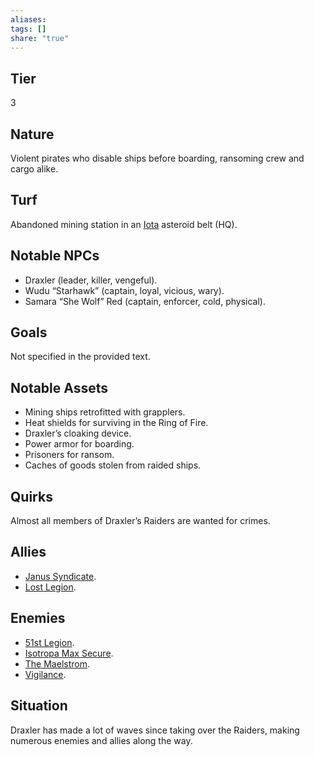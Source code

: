 ```yaml
---
aliases: 
tags: []
share: "true"
---
```

## Tier

3

## Nature

Violent pirates who disable ships before boarding, ransoming crew and cargo alike.

## Turf

Abandoned mining station in an [Iota](Iota.md) asteroid belt (HQ).

## Notable NPCs

- Draxler (leader, killer, vengeful).
- Wudu “Starhawk” (captain, loyal, vicious, wary).
- Samara “She Wolf” Red (captain, enforcer, cold, physical).


## Goals

Not specified in the provided text.

## Notable Assets

- Mining ships retrofitted with grapplers.
- Heat shields for surviving in the Ring of Fire.
- Draxler’s cloaking device.
- Power armor for boarding.
- Prisoners for ransom.
- Caches of goods stolen from raided ships.


## Quirks

Almost all members of Draxler’s Raiders are wanted for crimes.

## Allies

- [Janus Syndicate](Janus%20Syndicate.md).
- [Lost Legion](Lost%20Legion.md).


## Enemies

- [51st Legion](51st%20Legion.md).
- [Isotropa Max Secure](Isotropa%20Max%20Secure.md).
- [The Maelstrom](The%20Maelstrom.md).
- [Vigilance](Vigilance.md).


## Situation

Draxler has made a lot of waves since taking over the Raiders, making numerous enemies and allies along the way.
